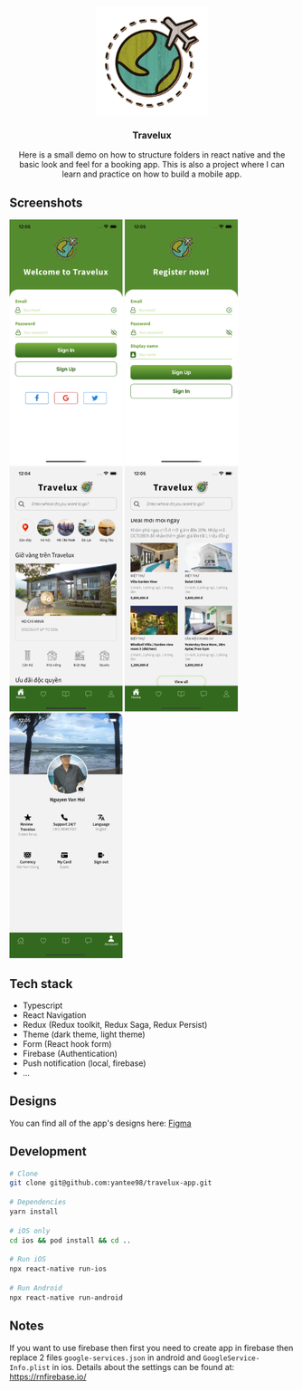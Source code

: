 <p align="center">
<img  align="center" src="./screenshots/logo.png" width="200">
</p>
<h3 align="center">
Travelux
</h3>
<p align="center">
Here is a small demo on how to structure folders in react native and the basic look and feel for a booking app. This is also a project where I can learn and practice on how to build a mobile app.
</p>

## Screenshots

<span>
<img src="./screenshots/signin.png" width="200">
</span>
<span>
<img src="./screenshots/signup.png" width="200">
</span>
<span>
<img src="./screenshots/home1.png" width="200">
</span>
<span>
<img src="./screenshots/home2.png" width="200">
</span>
<span>
<img src="./screenshots/account.png" width="200">
</span>

## Tech stack

- Typescript
- React Navigation
- Redux (Redux toolkit, Redux Saga, Redux Persist)
- Theme (dark theme, light theme)
- Form (React hook form)
- Firebase (Authentication)
- Push notification (local, firebase)
- ...

## Designs

<span>
You can find all of the app's designs here: <a href="https://www.figma.com/file/MLmKKyZsPGpEWYQQwajgFj/Travelux-mobile?node-id=0%3A1">Figma</a>
</span>

## Development

```bash
# Clone
git clone git@github.com:yantee98/travelux-app.git

# Dependencies
yarn install

# iOS only
cd ios && pod install && cd ..

# Run iOS
npx react-native run-ios

# Run Android
npx react-native run-android

```

## Notes

If you want to use firebase then first you need to create app in firebase then replace 2 files `google-services.json` in android and `GoogleService-Info.plist` in ios. Details about the settings can be found at: https://rnfirebase.io/
